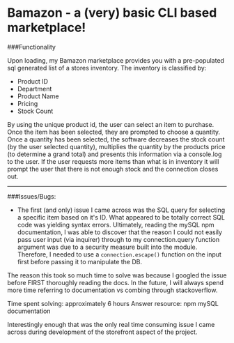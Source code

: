 # Bamazon - a (very) basic CLI based marketplace!


###Functionality

Upon loading, my Bamazon marketplace provides you with a pre-populated sql generated list of a stores inventory. The inventory is classified by:

- Product ID
- Department 
- Product Name 
- Pricing
- Stock Count

By using the unique product id, the user can select an item to purchase. Once the item has been selected, they are prompted to choose a quantity. Once a quantity has been selected, the software decreases the stock count (by the user selected quantity), multiplies the quantity by the products price (to determine a grand total) and presents this information via a console.log to the user. If the user requests more items than what is in inventory it will prompt the user that there is not enough stock and the connection closes out.

--- 

###Issues/Bugs:

* The first (and only) issue I came across was the SQL query for selecting a specific item based on it's ID. What appeared to be totally correct SQL code was yielding syntax errors. Ultimately, reading the mySQL npm documentation, I was able to discover that the reason I could not easily pass user input (via inquirer) through to my connection.query function argument was due to a security measure built into the module. Therefore, I needed to use a `connection.escape()` function on the input first before passing it to manipulate the DB.

The reason this took so much time to solve was because I googled the issue before FIRST thoroughly reading the docs. In the future, I will always spend more time referring to documentation vs combing through stackoverflow.

Time spent solving: approximately 6 hours
Answer resource: npm mySQL documentation

Interestingly enough that was the only real time consuming issue I came across during development of the storefront aspect of the project.
